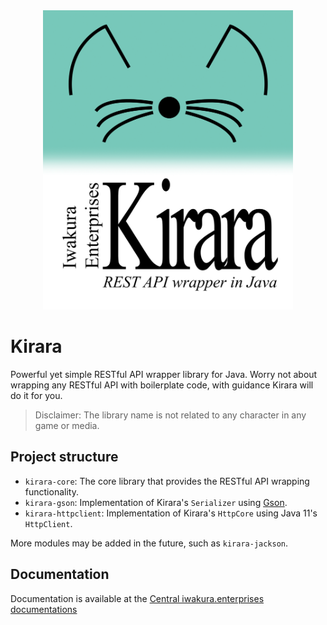 <div align="center">
  <a href="https://docs.iwakura.enterprises/kirara.html"><img width="400" src="kirara-logo.png" /></a>
</div>

# Kirara

Powerful yet simple RESTful API wrapper library for Java. Worry not about wrapping any RESTful API
with boilerplate code, with guidance Kirara will do it for you.

> Disclaimer: The library name is not related to any character in any game or media.

## Project structure
- `kirara-core`: The core library that provides the RESTful API wrapping functionality.
- `kirara-gson`: Implementation of Kirara's `Serializer` using [Gson](https://github.com/google/gson).
- `kirara-httpclient`: Implementation of Kirara's `HttpCore` using Java 11's `HttpClient`.

More modules may be added in the future, such as `kirara-jackson`.

## Documentation

Documentation is available at the [Central iwakura.enterprises documentations](https://docs.iwakura.enterprises/kirara.html)
